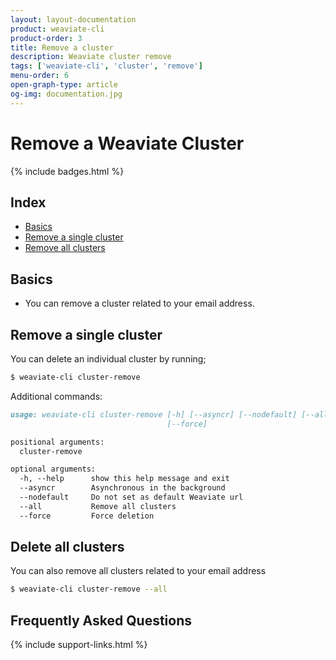 ```yaml
---
layout: layout-documentation
product: weaviate-cli
product-order: 3
title: Remove a cluster
description: Weaviate cluster remove
tags: ['weaviate-cli', 'cluster', 'remove']
menu-order: 6
open-graph-type: article
og-img: documentation.jpg
---
```


# Remove a Weaviate Cluster

{% include badges.html %}

## Index

- [Basics](#basics)
- [Remove a single cluster](#remove-a-single-cluster)
- [Remove all clusters](#remove-all-clusters)

## Basics

- You can remove a cluster related to your email address.

## Remove a single cluster

You can delete an individual cluster by running;

```bash
$ weaviate-cli cluster-remove
```
Additional commands:

```markdown
usage: weaviate-cli cluster-remove [-h] [--asyncr] [--nodefault] [--all]
                                   [--force]

positional arguments:
  cluster-remove

optional arguments:
  -h, --help      show this help message and exit
  --asyncr        Asynchronous in the background
  --nodefault     Do not set as default Weaviate url
  --all           Remove all clusters
  --force         Force deletion
```

## Delete all clusters

You can also remove all clusters related to your email address

```bash
$ weaviate-cli cluster-remove --all
```

## Frequently Asked Questions

{% include support-links.html %}